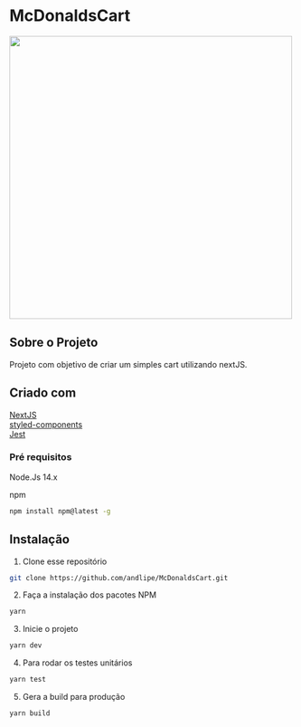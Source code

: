 # McDonaldsCart
<img src="https://i.imgur.com/ZYCPE4V.png" width=500/>

## Sobre o Projeto
Projeto com objetivo de criar um simples cart utilizando nextJS. 

## Criado com

[NextJS](https://nextjs.org)  
[styled-components](https://styled-components.com)  
[Jest](https://jestjs.io)  

### Pré requisitos
Node.Js 14.x

npm
```sh
npm install npm@latest -g
```

## Instalação

1. Clone esse repositório
```sh
git clone https://github.com/andlipe/McDonaldsCart.git
```
2. Faça a instalação dos pacotes NPM
```sh
yarn
```
3. Inicie o projeto
```sh
yarn dev
```
4. Para rodar os testes unitários
```sh
yarn test
```
5. Gera a build para produção
```sh
yarn build
```